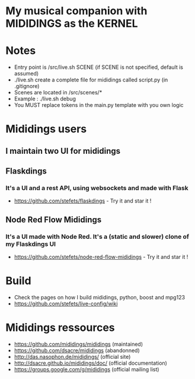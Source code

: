# My musical companion with MIDIDINGS as the KERNEL

# Notes
* Entry point is /src/live.sh SCENE (if SCENE is not specified, default is assumed)
* ./live.sh create a complete file for mididings called script.py (in .gitignore)
* Scenes are located in /src/scenes/*
* Example : ./live.sh debug
* You MUST replace tokens in the main.py template with you own logic

# Mididings users
## I maintain two UI for mididings
## Flaskdings 
### It's a UI and a rest API, using websockets and made with Flask
* https://github.com/stefets/flaskdings - Try it and star it !
## Node Red Flow Mididings
### It's a UI made with Node Red. It's a (static and slower) clone of my Flaskdings UI
* https://github.com/stefets/node-red-flow-mididings - Try it and star it !

# Build
* Check the pages on how I build mididings, python, boost and mpg123
* https://github.com/stefets/live-config/wiki

# Mididings ressources
* https://github.com/mididings/mididings (maintained)
* https://github.com/dsacre/mididings (abandonned)
* http://das.nasophon.de/mididings/ (official site)
* http://dsacre.github.io/mididings/doc/ (official documentation)
* https://groups.google.com/g/mididings (official mailing list)
